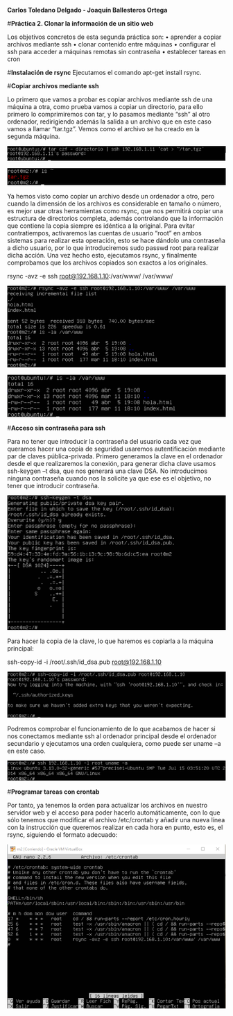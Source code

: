 ﻿**Carlos Toledano Delgado - Joaquín Ballesteros Ortega**

#**Práctica 2. Clonar la información de un sitio web**

Los objetivos concretos de esta segunda práctica son:
• aprender a copiar archivos mediante ssh
• clonar contenido entre máquinas
• configurar el ssh para acceder a máquinas remotas sin contraseña
• establecer tareas en cron

#**Instalación de rsync**
Ejecutamos el comando apt-get install rsync. 


#**Copiar archivos mediante ssh**

Lo primero que vamos a probar es copiar archivos mediante ssh de una máquina a otra, como prueba vamos a copiar un directorio, para ello primero lo comprimiremos con tar, y lo pasamos mediante “ssh” al otro ordenador, redirigiendo además la salida a un archivo que en este caso vamos a llamar “tar.tgz”. Vemos como el archivo se ha creado en la segunda máquina.


![M1](https://github.com/joaquinb25/SWAP1516/blob/master/Practicas/Practica2/IMG/tar%20m1.png?raw=true)

![M2](https://github.com/joaquinb25/SWAP1516/blob/master/Practicas/Practica2/IMG/tarm2.png?raw=true)

Ya hemos visto como copiar un archivo desde un ordenador a otro, pero cuando la dimensión de los archivos es considerable en tamaño o número, es mejor usar otras herramientas como rsync, que nos permitirá copiar una estructura de directorios completa, además controlando que la información que contiene la copia siempre es idéntica a la original. Para evitar contratiempos, activaremos las cuentas de usuario “root” en ambos sistemas para realizar esta operación, esto se hace dándolo una contraseña a dicho usuario, por lo que introduciremos sudo passwd root para realizar dicha acción. Una vez hecho esto, ejecutamos rsync, y finalmente comprobamos que los archivos copiados son exactos a los originales.

rsync -avz -e ssh root@192.168.1.10:/var/www/ /var/www/ 

![M2](https://github.com/joaquinb25/SWAP1516/blob/master/Practicas/Practica2/IMG/rsyncm2.png?raw=true)


![M1](https://github.com/joaquinb25/SWAP1516/blob/master/Practicas/Practica2/IMG/rsyncm1.png?raw=true)

#**Acceso sin contraseña para ssh**

Para no tener que introducir la contraseña del usuario cada vez que queramos hacer una copia de seguridad usaremos autentificación mediante par de claves pública-privada. Primero generamos la clave en el ordenador desde el que realizaremos la conexión, para generar dicha clave usamos ssh-keygen –t dsa, que nos generará una clave DSA. No introducimos ninguna contraseña cuando nos la solicite ya que ese es el objetivo, no tener que introducir contraseña.

![M2](https://github.com/joaquinb25/SWAP1516/blob/master/Practicas/Practica2/IMG/keym2.png?raw=true)

Para hacer la copia de la clave, lo que haremos es copiarla a la máquina principal:

ssh-copy-id -i /root/.ssh/id_dsa.pub root@192.168.1.10

![M2aM1](https://github.com/joaquinb25/SWAP1516/blob/master/Practicas/Practica2/IMG/key%20m2%20copia%20a%20m1.png?raw=true)


 Podremos comprobar el funcionamiento de lo que acabamos de hacer si nos conectamos mediante ssh al ordenador principal desde el ordenador secundario y ejecutamos una orden cualquiera, como puede ser uname –a en este caso.

![M1aM2](https://github.com/joaquinb25/SWAP1516/blob/master/Practicas/Practica2/IMG/sshh%20a%20m1%20desde%20m2.png?raw=true)


#**Programar tareas con crontab**

Por tanto, ya tenemos la orden para actualizar los archivos en nuestro servidor web y el acceso para poder hacerlo automáticamente, con lo que sólo tenemos que modificar el archivo /etc/crontab y añadir una nueva línea con la instrucción que queremos realizar en cada hora en punto, esto es, el rsync, siguiendo el formato adecuado:

![Crontab](https://github.com/joaquinb25/SWAP1516/blob/master/Practicas/Practica2/IMG/crontab.png?raw=true)

